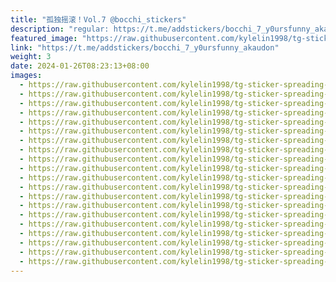 ```yaml
---
title: "孤独摇滚！Vol.7 @bocchi_stickers"
description: "regular: https://t.me/addstickers/bocchi_7_y0ursfunny_akaudon"
featured_image: "https://raw.githubusercontent.com/kylelin1998/tg-sticker-spreading-worldwide-images/main/img/1fcbb923-a184-4b15-95b7-c925abf0a9bf.jpg"
link: "https://t.me/addstickers/bocchi_7_y0ursfunny_akaudon"
weight: 3
date: 2024-01-26T08:23:13+08:00
images:
  - https://raw.githubusercontent.com/kylelin1998/tg-sticker-spreading-worldwide-images/main/img/1fcbb923-a184-4b15-95b7-c925abf0a9bf.jpg
  - https://raw.githubusercontent.com/kylelin1998/tg-sticker-spreading-worldwide-images/main/img/19c070a1-b1b1-4ce5-986c-203d48e5448e.jpg
  - https://raw.githubusercontent.com/kylelin1998/tg-sticker-spreading-worldwide-images/main/img/da4dd293-a141-4047-ba3d-30d6343cbe4e.jpg
  - https://raw.githubusercontent.com/kylelin1998/tg-sticker-spreading-worldwide-images/main/img/af26df75-682d-4f68-bb9a-d9b2de928136.jpg
  - https://raw.githubusercontent.com/kylelin1998/tg-sticker-spreading-worldwide-images/main/img/c7d55c9e-1f74-4366-835e-b1541d6f918b.jpg
  - https://raw.githubusercontent.com/kylelin1998/tg-sticker-spreading-worldwide-images/main/img/ed9cc1ed-6328-4c2d-aedb-95418eb3d15a.jpg
  - https://raw.githubusercontent.com/kylelin1998/tg-sticker-spreading-worldwide-images/main/img/c9838ece-0876-4843-95c2-db2bad3652c1.jpg
  - https://raw.githubusercontent.com/kylelin1998/tg-sticker-spreading-worldwide-images/main/img/00d3424e-8b26-408d-8a04-619e5b678841.jpg
  - https://raw.githubusercontent.com/kylelin1998/tg-sticker-spreading-worldwide-images/main/img/f4418569-140f-4f1b-8e0e-64389d3fd9b9.jpg
  - https://raw.githubusercontent.com/kylelin1998/tg-sticker-spreading-worldwide-images/main/img/3889864d-a7ff-43ae-9c57-f82d96e91615.jpg
  - https://raw.githubusercontent.com/kylelin1998/tg-sticker-spreading-worldwide-images/main/img/bf49ffd5-74cc-442e-b4b4-a288f73c9706.jpg
  - https://raw.githubusercontent.com/kylelin1998/tg-sticker-spreading-worldwide-images/main/img/97c4e37c-a770-4cd6-8b43-a862fa465381.jpg
  - https://raw.githubusercontent.com/kylelin1998/tg-sticker-spreading-worldwide-images/main/img/02bac3cc-4b78-483b-858d-dce83ba4357b.jpg
  - https://raw.githubusercontent.com/kylelin1998/tg-sticker-spreading-worldwide-images/main/img/01dbf83c-d319-42e7-95e2-89f38e8d66e7.jpg
  - https://raw.githubusercontent.com/kylelin1998/tg-sticker-spreading-worldwide-images/main/img/7d104fef-b850-42a4-ba4f-edb3851c9ad3.jpg
  - https://raw.githubusercontent.com/kylelin1998/tg-sticker-spreading-worldwide-images/main/img/4c481aeb-61cf-4e24-be3b-a64ffa166f73.jpg
  - https://raw.githubusercontent.com/kylelin1998/tg-sticker-spreading-worldwide-images/main/img/bcf57132-b143-457a-baf7-492444eac7ac.jpg
  - https://raw.githubusercontent.com/kylelin1998/tg-sticker-spreading-worldwide-images/main/img/5e41a7df-2da0-4aa7-9c56-a46524de9eae.jpg
  - https://raw.githubusercontent.com/kylelin1998/tg-sticker-spreading-worldwide-images/main/img/5239d76b-3870-4ad3-b96e-50524f86da23.jpg
  - https://raw.githubusercontent.com/kylelin1998/tg-sticker-spreading-worldwide-images/main/img/d33ea15b-95bf-4305-b32b-b13596483ccf.jpg
---
```

